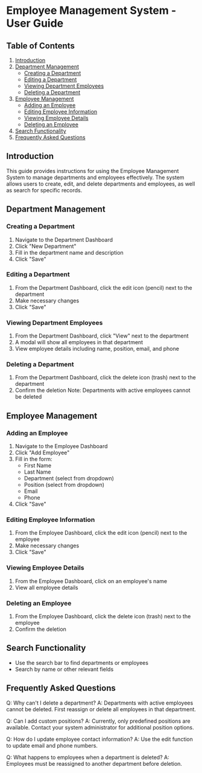 # Employee Management System - User Guide

## Table of Contents
1. [Introduction](#introduction)
2. [Department Management](#department-management)
   - [Creating a Department](#creating-a-department)
   - [Editing a Department](#editing-a-department)
   - [Viewing Department Employees](#viewing-department-employees)
   - [Deleting a Department](#deleting-a-department)
3. [Employee Management](#employee-management)
   - [Adding an Employee](#adding-an-employee)
   - [Editing Employee Information](#editing-employee-information)
   - [Viewing Employee Details](#viewing-employee-details)
   - [Deleting an Employee](#deleting-an-employee)
4. [Search Functionality](#search-functionality)
5. [Frequently Asked Questions](#frequently-asked-questions)

## Introduction
This guide provides instructions for using the Employee Management System to manage departments and employees effectively. The system allows users to create, edit, and delete departments and employees, as well as search for specific records.

## Department Management

### Creating a Department
1. Navigate to the Department Dashboard
2. Click "New Department"
3. Fill in the department name and description
4. Click "Save"

### Editing a Department
1. From the Department Dashboard, click the edit icon (pencil) next to the department
2. Make necessary changes
3. Click "Save"

### Viewing Department Employees
1. From the Department Dashboard, click "View" next to the department
2. A modal will show all employees in that department
3. View employee details including name, position, email, and phone

### Deleting a Department
1. From the Department Dashboard, click the delete icon (trash) next to the department
2. Confirm the deletion
Note: Departments with active employees cannot be deleted

## Employee Management

### Adding an Employee
1. Navigate to the Employee Dashboard
2. Click "Add Employee"
3. Fill in the form:
   - First Name
   - Last Name
   - Department (select from dropdown)
   - Position (select from dropdown)
   - Email
   - Phone
4. Click "Save"

### Editing Employee Information
1. From the Employee Dashboard, click the edit icon (pencil) next to the employee
2. Make necessary changes
3. Click "Save"

### Viewing Employee Details
1. From the Employee Dashboard, click on an employee's name
2. View all employee details

### Deleting an Employee
1. From the Employee Dashboard, click the delete icon (trash) next to the employee
2. Confirm the deletion

## Search Functionality
- Use the search bar to find departments or employees
- Search by name or other relevant fields

## Frequently Asked Questions

Q: Why can't I delete a department?
A: Departments with active employees cannot be deleted. First reassign or delete all employees in that department.

Q: Can I add custom positions?
A: Currently, only predefined positions are available. Contact your system administrator for additional position options.

Q: How do I update employee contact information?
A: Use the edit function to update email and phone numbers.

Q: What happens to employees when a department is deleted?
A: Employees must be reassigned to another department before deletion.
